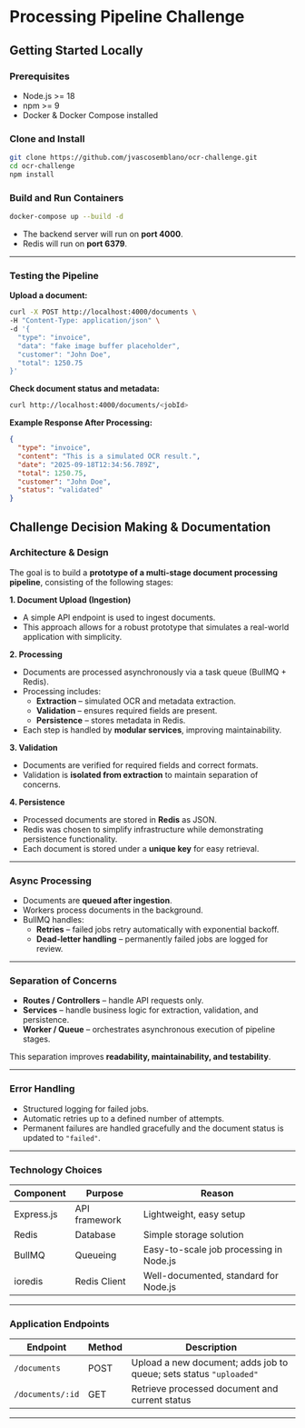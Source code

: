 # Processing Pipeline Challenge

## **Getting Started Locally**

### **Prerequisites**
- Node.js >= 18  
- npm >= 9  
- Docker & Docker Compose installed

### **Clone and Install**
```bash
git clone https://github.com/jvascosemblano/ocr-challenge.git
cd ocr-challenge
npm install
```

### **Build and Run Containers**

```bash
docker-compose up --build -d
```

- The backend server will run on **port 4000**.
- Redis will run on **port 6379**.

---

### **Testing the Pipeline**

**Upload a document:**
```bash
curl -X POST http://localhost:4000/documents \
-H "Content-Type: application/json" \
-d '{
  "type": "invoice",
  "data": "fake image buffer placeholder",
  "customer": "John Doe",
  "total": 1250.75
}'
```

**Check document status and metadata:**
```bash
curl http://localhost:4000/documents/<jobId>
```

**Example Response After Processing:**
```json
{
  "type": "invoice",
  "content": "This is a simulated OCR result.",
  "date": "2025-09-18T12:34:56.789Z",
  "total": 1250.75,
  "customer": "John Doe",
  "status": "validated"
}
```

## **Challenge Decision Making & Documentation**

### **Architecture & Design**

The goal is to build a **prototype of a multi-stage document processing pipeline**, consisting of the following stages:

**1. Document Upload (Ingestion)**
- A simple API endpoint is used to ingest documents.
- This approach allows for a robust prototype that simulates a real-world application with simplicity.

**2. Processing**
- Documents are processed asynchronously via a task queue (BullMQ + Redis).
- Processing includes:
  - **Extraction** – simulated OCR and metadata extraction.
  - **Validation** – ensures required fields are present.
  - **Persistence** – stores metadata in Redis.
- Each step is handled by **modular services**, improving maintainability.

**3. Validation**
- Documents are verified for required fields and correct formats.
- Validation is **isolated from extraction** to maintain separation of concerns.

**4. Persistence**
- Processed documents are stored in **Redis** as JSON.
- Redis was chosen to simplify infrastructure while demonstrating persistence functionality.
- Each document is stored under a **unique key** for easy retrieval.

---

### **Async Processing**
- Documents are **queued after ingestion**.
- Workers process documents in the background.
- BullMQ handles:
  - **Retries** – failed jobs retry automatically with exponential backoff.
  - **Dead-letter handling** – permanently failed jobs are logged for review.

---

### **Separation of Concerns**
- **Routes / Controllers** – handle API requests only.  
- **Services** – handle business logic for extraction, validation, and persistence.  
- **Worker / Queue** – orchestrates asynchronous execution of pipeline stages.  

This separation improves **readability, maintainability, and testability**.

---

### **Error Handling**
- Structured logging for failed jobs.
- Automatic retries up to a defined number of attempts.
- Permanent failures are handled gracefully and the document status is updated to `"failed"`.

---

### **Technology Choices**

| Component | Purpose | Reason |
|-----------|--------|--------|
| Express.js | API framework | Lightweight, easy setup |
| Redis | Database | Simple storage solution |
| BullMQ | Queueing | Easy-to-scale job processing in Node.js |
| ioredis | Redis Client | Well-documented, standard for Node.js |

---

### **Application Endpoints**

| Endpoint | Method | Description |
|----------|--------|-------------|
| `/documents` | POST | Upload a new document; adds job to queue; sets status `"uploaded"` |
| `/documents/:id` | GET | Retrieve processed document and current status |
---
